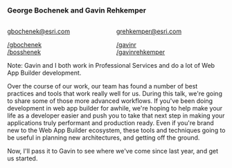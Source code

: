<h3>George Bochenek and Gavin Rehkemper</h3>
<div style="width:50%; float: left;">
    <p>
        <a href="mailto:gbochenek@esri.com">gbochenek@esri.com</a>
    </p>
    <p>
        <a href="https://github.com/gbochenek"><i class="fa fa-github" title="GitHub"></i>/gbochenek</a><br />
        <a href="https://twitter.com/bosshenek"><i class="fa fa-twitter" title="Twitter"></i>/bosshenek</a>
    </p>
</div>
<div style="width:50%; float: left;">
    <p>
        <a href="mailto:grehkemper@esri.com">grehkemper@esri.com</a>
    </p>
    <p>
        <a href="https://github.com/gavinr"><i class="fa fa-github" title="GitHub"></i>/gavinr</a><br />
        <a href="https://twitter.com/gavinrehkemper"><i class="fa fa-twitter" title="Twitter"></i>/gavinrehkemper</a>
    </p>
</div>

Note: Gavin and I both work in Professional Services and do a lot of Web App Builder development.

Over the course of our work, our team has found a number of best practices and tools that work really well for us.
During this talk, we're going to share some of those more advanced workflows.  If you've been doing development in web app builder for awhile, we're hoping to help make your life as a developer easier and push you to take that next step in making your applications truly performant and production ready.  Even if you're brand new to the Web App Builder ecosystem, these tools and techniques going to be useful in planning new architectures, and getting off the ground.

Now, I'll pass it to Gavin to see where we've come since last year, and get us started.
